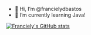 - 👋 Hi, I’m @francielydbastos
- 🌱 I’m currently learning Java!

[![Franciely's GitHub stats](https://github-readme-stats.vercel.app/api?username=francielydbastos)](https://github.com/francielydbastos&theme=synthwave&show_icons=true)


<!---
francielydbastos/francielydbastos is a ✨ special ✨ repository because its `README.md` (this file) appears on your GitHub profile.
You can click the Preview link to take a look at your changes.
--->
